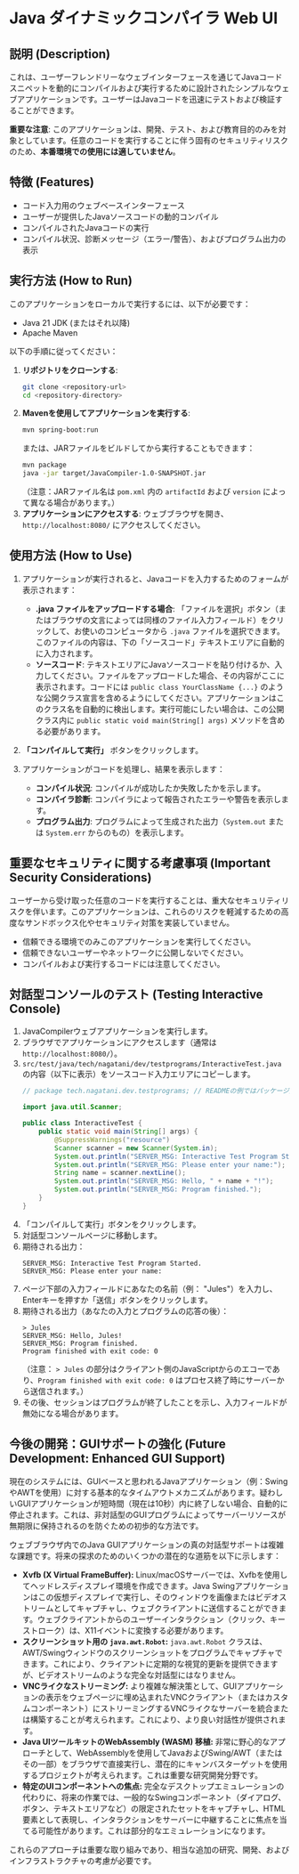 # Java ダイナミックコンパイラ Web UI

## 説明 (Description)
これは、ユーザーフレンドリーなウェブインターフェースを通じてJavaコードスニペットを動的にコンパイルおよび実行するために設計されたシンプルなウェブアプリケーションです。ユーザーはJavaコードを迅速にテストおよび検証することができます。

**重要な注意**: このアプリケーションは、開発、テスト、および教育目的のみを対象としています。任意のコードを実行することに伴う固有のセキュリティリスクのため、**本番環境での使用には適していません**。

## 特徴 (Features)
-   コード入力用のウェブベースインターフェース
-   ユーザーが提供したJavaソースコードの動的コンパイル
-   コンパイルされたJavaコードの実行
-   コンパイル状況、診断メッセージ（エラー/警告）、およびプログラム出力の表示

## 実行方法 (How to Run)
このアプリケーションをローカルで実行するには、以下が必要です：
-   Java 21 JDK (またはそれ以降)
-   Apache Maven

以下の手順に従ってください：
1.  **リポジトリをクローンする**:
    ```bash
    git clone <repository-url>
    cd <repository-directory>
    ```
2.  **Mavenを使用してアプリケーションを実行する**:
    ```bash
    mvn spring-boot:run
    ```
    または、JARファイルをビルドしてから実行することもできます：
    ```bash
    mvn package
    java -jar target/JavaCompiler-1.0-SNAPSHOT.jar
    ```
    （注意：JARファイル名は `pom.xml` 内の `artifactId` および `version` によって異なる場合があります。）
3.  **アプリケーションにアクセスする**:
    ウェブブラウザを開き、`http://localhost:8080/` にアクセスしてください。

## 使用方法 (How to Use)
1.  アプリケーションが実行されると、Javaコードを入力するためのフォームが表示されます：
    *   **.java ファイルをアップロードする場合**: 「ファイルを選択」ボタン（またはブラウザの文言によっては同様のファイル入力フィールド）をクリックして、お使いのコンピュータから `.java` ファイルを選択できます。このファイルの内容は、下の「ソースコード」テキストエリアに自動的に入力されます。
    *   **ソースコード**: テキストエリアにJavaソースコードを貼り付けるか、入力してください。ファイルをアップロードした場合、その内容がここに表示されます。コードには `public class YourClassName {...}` のような公開クラス宣言を含めるようにしてください。アプリケーションはこのクラス名を自動的に検出します。実行可能にしたい場合は、この公開クラス内に `public static void main(String[] args)` メソッドを含める必要があります。

2.  **「コンパイルして実行」** ボタンをクリックします。

3.  アプリケーションがコードを処理し、結果を表示します：
    *   **コンパイル状況**: コンパイルが成功したか失敗したかを示します。
    *   **コンパイラ診断**: コンパイラによって報告されたエラーや警告を表示します。
    *   **プログラム出力**: プログラムによって生成された出力（`System.out` または `System.err` からのもの）を表示します。

## 重要なセキュリティに関する考慮事項 (Important Security Considerations)
ユーザーから受け取った任意のコードを実行することは、重大なセキュリティリスクを伴います。このアプリケーションは、これらのリスクを軽減するための高度なサンドボックス化やセキュリティ対策を実装していません。
-   信頼できる環境でのみこのアプリケーションを実行してください。
-   信頼できないユーザーやネットワークに公開しないでください。
-   コンパイルおよび実行するコードには注意してください。

## 対話型コンソールのテスト (Testing Interactive Console)

1.  JavaCompilerウェブアプリケーションを実行します。
2.  ブラウザでアプリケーションにアクセスします（通常は `http://localhost:8080/`）。
3.  `src/test/java/tech/nagatani/dev/testprograms/InteractiveTest.java` の内容（以下に表示）をソースコード入力エリアにコピーします。
    ```java
    // package tech.nagatani.dev.testprograms; // READMEの例ではパッケージ宣言は任意です

    import java.util.Scanner;

    public class InteractiveTest {
        public static void main(String[] args) {
            @SuppressWarnings("resource")
            Scanner scanner = new Scanner(System.in);
            System.out.println("SERVER_MSG: Interactive Test Program Started.");
            System.out.println("SERVER_MSG: Please enter your name:");
            String name = scanner.nextLine();
            System.out.println("SERVER_MSG: Hello, " + name + "!");
            System.out.println("SERVER_MSG: Program finished.");
        }
    }
    ```
4.  「コンパイルして実行」ボタンをクリックします。
5.  対話型コンソールページに移動します。
6.  期待される出力：
    ```
    SERVER_MSG: Interactive Test Program Started.
    SERVER_MSG: Please enter your name:
    ```
7.  ページ下部の入力フィールドにあなたの名前（例： "Jules"）を入力し、Enterキーを押すか「送信」ボタンをクリックします。
8.  期待される出力（あなたの入力とプログラムの応答の後）：
    ```
    > Jules 
    SERVER_MSG: Hello, Jules!
    SERVER_MSG: Program finished.
    Program finished with exit code: 0 
    ```
    （注意： `> Jules` の部分はクライアント側のJavaScriptからのエコーであり、`Program finished with exit code: 0` はプロセス終了時にサーバーから送信されます。）
9.  その後、セッションはプログラムが終了したことを示し、入力フィールドが無効になる場合があります。

## 今後の開発：GUIサポートの強化 (Future Development: Enhanced GUI Support)

現在のシステムには、GUIベースと思われるJavaアプリケーション（例：SwingやAWTを使用）に対する基本的なタイムアウトメカニズムがあります。疑わしいGUIアプリケーションが短時間（現在は10秒）内に終了しない場合、自動的に停止されます。これは、非対話型のGUIプログラムによってサーバーリソースが無期限に保持されるのを防ぐための初歩的な方法です。

ウェブブラウザ内でのJava GUIアプリケーションの真の対話型サポートは複雑な課題です。将来の探求のためのいくつかの潜在的な道筋を以下に示します：

*   **Xvfb (X Virtual FrameBuffer):** Linux/macOSサーバーでは、Xvfbを使用してヘッドレスディスプレイ環境を作成できます。Java Swingアプリケーションはこの仮想ディスプレイで実行し、そのウィンドウを画像またはビデオストリームとしてキャプチャし、ウェブクライアントに送信することができます。ウェブクライアントからのユーザーインタラクション（クリック、キーストローク）は、X11イベントに変換する必要があります。
*   **スクリーンショット用の `java.awt.Robot`:** `java.awt.Robot` クラスは、AWT/Swingウィンドウのスクリーンショットをプログラムでキャプチャできます。これにより、クライアントに定期的な視覚的更新を提供できますが、ビデオストリームのような完全な対話型にはなりません。
*   **VNCライクなストリーミング:** より複雑な解決策として、GUIアプリケーションの表示をウェブページに埋め込まれたVNCクライアント（またはカスタムコンポーネント）にストリーミングするVNCライクなサーバーを統合または構築することが考えられます。これにより、より良い対話性が提供されます。
*   **Java UIツールキットのWebAssembly (WASM) 移植:** 非常に野心的なアプローチとして、WebAssemblyを使用してJavaおよびSwing/AWT（またはその一部）をブラウザで直接実行し、潜在的にキャンバスターゲットを使用するプロジェクトが考えられます。これは重要な研究開発分野です。
*   **特定のUIコンポーネントへの焦点:** 完全なデスクトップエミュレーションの代わりに、将来の作業では、一般的なSwingコンポーネント（ダイアログ、ボタン、テキストエリアなど）の限定されたセットをキャプチャし、HTML要素として表現し、インタラクションをサーバーに中継することに焦点を当てる可能性があります。これは部分的なエミュレーションになります。

これらのアプローチは重要な取り組みであり、相当な追加の研究、開発、およびインフラストラクチャの考慮が必要です。
```
